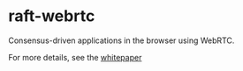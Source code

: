 # raft-webrtc

Consensus-driven applications in the browser using WebRTC.

For more details, see the [whitepaper](https://github.com/bladechapman/raft-webrtc/blob/master/paper/main.pdf)
